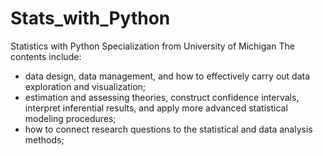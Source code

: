 # Stats_with_Python
Statistics with Python Specialization from University of Michigan
The contents include: 
* data design, data management, and how to effectively carry out data exploration and visualization;
* estimation and assessing theories, construct confidence intervals, interpret inferential results, and apply more advanced statistical modeling procedures;
* how to connect research questions to the statistical and data analysis methods;
